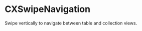 CXSwipeNavigation
=================

Swipe vertically to navigate between table and collection views.
